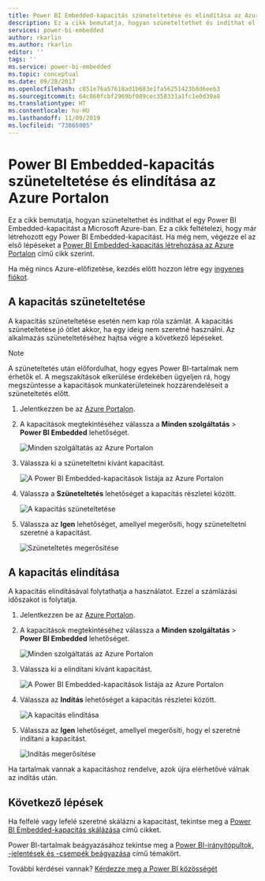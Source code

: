 ```yaml
---
title: Power BI Embedded-kapacitás szüneteltetése és elindítása az Azure Portalon| Microsoft Docs
description: Ez a cikk bemutatja, hogyan szüneteltethet és indíthat el egy Power BI Embedded-kapacitást a Microsoft Azure-ban.
services: power-bi-embedded
author: rkarlin
ms.author: rkarlin
editor: ''
tags: ''
ms.service: power-bi-embedded
ms.topic: conceptual
ms.date: 09/28/2017
ms.openlocfilehash: c851e76a57618ad1b683e1fa56251423b8d6eeb3
ms.sourcegitcommit: 64c860fcbf2969bf089cec358331a1fc1e0d39a8
ms.translationtype: HT
ms.contentlocale: hu-HU
ms.lasthandoff: 11/09/2019
ms.locfileid: "73865005"
---
```

# <a name="pause-and-start-your-power-bi-embedded-capacity-in-the-azure-portal"></a>Power BI Embedded-kapacitás szüneteltetése és elindítása az Azure Portalon

Ez a cikk bemutatja, hogyan szüneteltethet és indíthat el egy Power BI Embedded-kapacitást a Microsoft Azure-ban. Ez a cikk feltételezi, hogy már létrehozott egy Power BI Embedded-kapacitást. Ha még nem, végezze el az első lépéseket a [Power BI Embedded-kapacitás létrehozása az Azure Portalon](azure-pbie-create-capacity.md) című cikk szerint.

Ha még nincs Azure-előfizetése, kezdés előtt hozzon létre egy [ingyenes fiókot](https://azure.microsoft.com/free/).

## <a name="pause-your-capacity"></a>A kapacitás szüneteltetése

A kapacitás szüneteltetése esetén nem kap róla számlát. A kapacitás szüneteltetése jó ötlet akkor, ha egy ideig nem szeretné használni. Az alkalmazás szüneteltetéséhez hajtsa végre a következő lépéseket.

> [!NOTE]
> A szüneteltetés után előfordulhat, hogy egyes Power BI-tartalmak nem érhetők el. A megszakítások elkerülése érdekében ügyeljen rá, hogy megszüntesse a kapacitások munkaterületeinek hozzárendeléseit a szüneteltetés előtt.

1. Jelentkezzen be az [Azure Portalon](https://portal.azure.com/).

2. A kapacitások megtekintéséhez válassza a **Minden szolgáltatás** > **Power BI Embedded** lehetőséget.

    ![Minden szolgáltatás az Azure Portalon](media/azure-pbie-pause-start/azure-portal-more-services.png)

3. Válassza ki a szüneteltetni kívánt kapacitást.

    ![A Power BI Embedded-kapacitások listája az Azure Portalon](media/azure-pbie-pause-start/azure-portal-capacity-list.png)

4. Válassza a **Szüneteltetés** lehetőséget a kapacitás részletei között.

    ![A kapacitás szüneteltetése](media/azure-pbie-pause-start/azure-portal-pause-capacity.png)

5. Válassza az **Igen** lehetőséget, amellyel megerősíti, hogy szüneteltetni szeretné a kapacitást.

    ![Szüneteltetés megerősítése](media/azure-pbie-pause-start/azure-portal-confirm-pause.png)

## <a name="start-your-capacity"></a>A kapacitás elindítása

A kapacitás elindításával folytathatja a használatot. Ezzel a számlázási időszakot is folytatja.

1. Jelentkezzen be az [Azure Portalon](https://portal.azure.com/).

2. A kapacitások megtekintéséhez válassza a **Minden szolgáltatás** > **Power BI Embedded** lehetőséget.

    ![Minden szolgáltatás az Azure Portalon](media/azure-pbie-pause-start/azure-portal-more-services.png)

3. Válassza ki a elindítani kívánt kapacitást.

    ![A Power BI Embedded-kapacitások listája az Azure Portalon](media/azure-pbie-pause-start/azure-portal-capacity-list.png)

4. Válassza az **Indítás** lehetőséget a kapacitás részletei között.

    ![A kapacitás elindítása](media/azure-pbie-pause-start/azure-portal-start-capacity.png)

5. Válassza az **Igen** lehetőséget, amellyel megerősíti, hogy el szeretné indítani a kapacitást.

    ![Indítás megerősítése](media/azure-pbie-pause-start/azure-portal-confirm-start.png)

Ha tartalmak vannak a kapacitáshoz rendelve, azok újra elérhetővé válnak az indítás után.

## <a name="next-steps"></a>Következő lépések

Ha felfelé vagy lefelé szeretné skálázni a kapacitást, tekintse meg a [Power BI Embedded-kapacitás skálázása](azure-pbie-scale-capacity.md) című cikket.

Power BI-tartalmak beágyazásához tekintse meg a [Power BI-irányítópultok, -jelentések és -csempék beágyazása](https://powerbi.microsoft.com/documentation/powerbi-developer-embedding-content/) című témakört.

További kérdései vannak? [Kérdezze meg a Power BI közösségét](https://community.powerbi.com/)